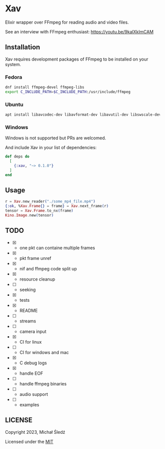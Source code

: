 # Xav

Elixir wrapper over FFmpeg for reading audio and video files.

See an interview with FFmpeg enthusiast:  https://youtu.be/9kaIXkImCAM

## Installation

Xav requires development packages of FFmpeg to be installed on your system.


### Fedora

```bash
dnf install ffmpeg-devel ffmpeg-libs
export C_INCLUDE_PATH=$C_INCLUDE_PATH:/usr/include/ffmpeg
```

### Ubuntu

```bash
apt install libavcodec-dev libavformat-dev libavutil-dev libswscale-dev
```

### Windows

Windows is not supported but PRs are welcomed.

And include Xav in your list of dependencies:

```elixir
def deps do
  [
    {:xav, "~> 0.1.0"}
  ]
end
```

## Usage

```elixir
r = Xav.new_reader("./some_mp4_file.mp4")
{:ok, %Xav.Frame{} = frame} = Xav.next_frame(r)
tensor = Xav.Frame.to_nx(frame)
Kino.Image.new(tensor)
```

## TODO

* [x] - one pkt can containe multiple frames
* [x] - pkt frame unref
* [x] - nif and ffmpeg code split up
* [x] - resource cleanup
* [ ] - seeking
* [x] - tests
* [x] - README
* [ ] - streams
* [ ] - camera input 
* [x] - CI for linux
* [ ] - CI for windows and mac
* [x] - C debug logs
* [x] - handle EOF 
* [ ] - handle ffmpeg binaries
* [ ] - audio support
* [ ] - examples

## LICENSE

Copyright 2023, Michał Śledź

Licensed under the [MIT](./LICENSE)
